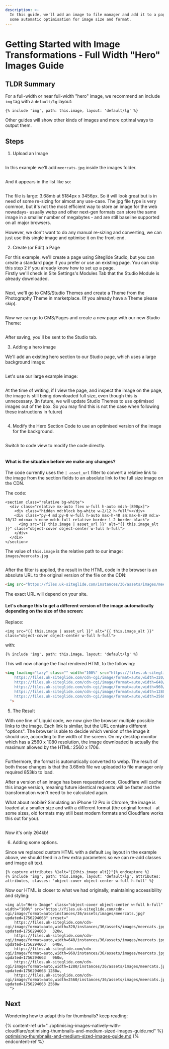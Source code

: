 ```yaml
---
description: >-
  In this guide, we'll add an image to file manager and add it to a page with
  some automatic optimisation for image size and format.
---
```


# Getting Started with Image Transformations - Full Width "Hero" Images Guide

## TLDR Summary

For a full-width or near full-width "hero" image, we recommend an include `img` tag with a `default/lg` layout:

```
{% include 'img', path: this.image, layout: 'default/lg' %}
```

Other guides will show other kinds of images and more optimal ways to output them.

## Steps

1. Upload an Image

<figure><img src="../../../.gitbook/assets/image (20).png" alt=""><figcaption></figcaption></figure>

In this example we'll add `meercats.jpg` inside the images folder.

<figure><img src="../../../.gitbook/assets/image (21).png" alt=""><figcaption></figcaption></figure>

And it appears in the list like so:

<figure><img src="../../../.gitbook/assets/image (22).png" alt=""><figcaption></figcaption></figure>

The file is large: 3.68mb at 5184px x 3456px. So it will look great but is in need of some re-sizing for almost any use-case. The jpg file type is very common, but it's not the most efficient way to store an image for the web nowadays- usually webp and other next-gen formats can store the same image in a smaller number of megabytes - and are still baseline supported on all major browsers.

However, we don't want to do any manual re-sizing and converting, we can just use this single image and optimise it on the front-end.&#x20;

2. Create (or Edit) a Page

For this example, we'll create a page using Siteglide Studio, but you can create a standard page if you prefer or use an existing page. You can skip this step 2 if you already know how to set up a page.\
Firstly we'll check in Site Settings's Modules Tab that the Studio Module is already downloaded.

<figure><img src="../../../.gitbook/assets/image (23).png" alt=""><figcaption></figcaption></figure>

Next, we'll go to CMS/Studio Themes and create a Theme from the Photography Theme in marketplace. (If you already have a Theme please skip).

<figure><img src="../../../.gitbook/assets/image (24).png" alt=""><figcaption></figcaption></figure>

Now we can go to CMS/Pages and create a new page with our new Studio Theme:

<figure><img src="../../../.gitbook/assets/image (25).png" alt=""><figcaption></figcaption></figure>

After saving, you'll be sent to the Studio tab.

3. Adding a hero image

We'll add an existing hero section to our Studio page, which uses a large background image:

<figure><img src="../../../.gitbook/assets/image (26).png" alt=""><figcaption></figcaption></figure>

Let's use our large example image:

<figure><img src="../../../.gitbook/assets/image (29).png" alt=""><figcaption></figcaption></figure>

At the time of writing, if I view the page, and inspect the image on the page, the image is still being downloaded full size, even though this is unnecessary. (In future, we will update Studio Themes to use optimised images out of the box. So you may find this is not the case when following these instructions in future)

<figure><img src="../../../.gitbook/assets/image (30).png" alt=""><figcaption></figcaption></figure>

4. Modify the Hero Section Code to use an optimised version of the image for the background.

<figure><img src="../../../.gitbook/assets/image (32).png" alt=""><figcaption></figcaption></figure>

Switch to code view to modify the code directly.

<figure><img src="../../../.gitbook/assets/image (33).png" alt=""><figcaption></figcaption></figure>

#### What is the situation before we make any changes?

The code currently uses the `| asset_url` filter to convert a relative link to the image from the section fields to an absolute link to the full size image on the CDN.&#x20;

The code:

```liquid
<section class="relative bg-white">
  <div class="relative mx-auto flex w-full h-auto md:h-[890px]">
    <div class="hidden md:block bg-white w-2/12 h-full"></div>
    <div class="py-4 md:py-0 w-full h-auto max-h-48 sm:max-h-80 md:w-10/12 md:max-h-none md:h-full relative border-l-2 border-black">
      <img src="{{ this.image | asset_url }}" alt="{{ this.image_alt }}" class="object-cover object-center w-full h-full">
    </div>
  </div>
</section>
```

The value of `this.image` is the relative path to our image: `images/meercats.jpg`&#x20;

<figure><img src="../../../.gitbook/assets/image (34).png" alt=""><figcaption></figcaption></figure>

After the filter is applied, the result in the HTML code in the browser is an absolute URL to the original version of the file on the CDN:

```html
<img src="https://files.uk-siteglide.com/instances/36/assets/images/meercats.jpg?updated=1756294663" alt="Hero Image" class="object-cover object-center w-full h-full">
```

The exact URL will depend on your site.

#### Let's change this to get a different version of the image automatically depending on the size of the screen:

Replace:&#x20;

`<img src="{{ this.image | asset_url }}" alt="{{ this.image_alt }}" class="object-cover object-center w-full h-full">`

&#x20;with:

```
{% include 'img', path: this.image, layout: 'default/lg' %}
```

This will now change the final rendered HTML to the following:

```html
<img loading="lazy" class="" width="100%" src="https://files.uk-siteglide.com/cdn-cgi/image/format=auto/instances/36/assets/images/meercats.jpg?updated=1756294663" srcset="
    https://files.uk-siteglide.com/cdn-cgi/image/format=auto,width=320/instances/36/assets/images/meercats.jpg?updated=1756294663   320w,
    https://files.uk-siteglide.com/cdn-cgi/image/format=auto,width=640/instances/36/assets/images/meercats.jpg?updated=1756294663   640w,
    https://files.uk-siteglide.com/cdn-cgi/image/format=auto,width=960/instances/36/assets/images/meercats.jpg?updated=1756294663   960w,
    https://files.uk-siteglide.com/cdn-cgi/image/format=auto,width=1280/instances/36/assets/images/meercats.jpg?updated=1756294663 1280w,
    https://files.uk-siteglide.com/cdn-cgi/image/format=auto,width=2560/instances/36/assets/images/meercats.jpg?updated=1756294663 2560w
  ">
```

5. The Result

With one line of Liquid code, we now give the browser multiple possible links to the image. Each link is similar, but the URL contains different "options". The browser is able to decide which version of the image it should use, according to the width of the screen. On my desktop monitor which has a 2560 x 1080 resolution, the image downloaded is actually the maximum allowed by the HTML: 2560 x 1706.

<figure><img src="../../../.gitbook/assets/image (37).png" alt=""><figcaption></figcaption></figure>

Furthermore, the format is automatically converted to webp. The result of both those changes is that the 3.68mb file we uploaded to file manager only required 853kb to load.&#x20;

After a version of an image has been requested once, Cloudflare will cache this image version, meaning future identical requests will be faster and the transformation won't need to be calculated again.

What about mobile? Simulating an iPhone 12 Pro in Chrome, the image is loaded at a smaller size and with a different format (the original format - at some sizes, old formats may still beat modern formats and Cloudflare works this out for you).&#x20;

<figure><img src="../../../.gitbook/assets/image (40).png" alt=""><figcaption></figcaption></figure>

Now it's only 264kb!

6. Adding some options.&#x20;

Since we replaced custom HTML with a default `img` layout in the example above, we should feed in a few extra parameters so we can re-add classes and image alt text.

```
{% capture attributes %}alt="{{this.image_alt}}"{% endcapture %} 
{% include 'img', path: this.image, layout: 'default/lg', attributes: attributes, classes: 'object-cover object-center w-full h-full' %}
```

Now our HTML is closer to what we had originally, maintaining accessibility and styling:

```
<img alt="Hero Image" class="object-cover object-center w-full h-full" width="100%" src="https://files.uk-siteglide.com/cdn-cgi/image/format=auto/instances/36/assets/images/meercats.jpg?updated=1756294663" srcset="
    https://files.uk-siteglide.com/cdn-cgi/image/format=auto,width=320/instances/36/assets/images/meercats.jpg?updated=1756294663   320w,
    https://files.uk-siteglide.com/cdn-cgi/image/format=auto,width=640/instances/36/assets/images/meercats.jpg?updated=1756294663   640w,
    https://files.uk-siteglide.com/cdn-cgi/image/format=auto,width=960/instances/36/assets/images/meercats.jpg?updated=1756294663   960w,
    https://files.uk-siteglide.com/cdn-cgi/image/format=auto,width=1280/instances/36/assets/images/meercats.jpg?updated=1756294663 1280w,
    https://files.uk-siteglide.com/cdn-cgi/image/format=auto,width=2560/instances/36/assets/images/meercats.jpg?updated=1756294663 2560w
  ">
```

## Next

Wondering how to adapt this for thumbnails? keep reading:&#x20;

{% content-ref url="../optimising-images-natively-with-cloudflare/optimising-thumbnails-and-medium-sized-images-guide.md" %}
[optimising-thumbnails-and-medium-sized-images-guide.md](../optimising-images-natively-with-cloudflare/optimising-thumbnails-and-medium-sized-images-guide.md)
{% endcontent-ref %}
